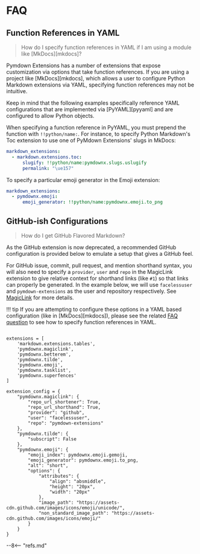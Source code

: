 # FAQ

## Function References in YAML

> How do I specify function references in YAML if I am using a module like [MkDocs][mkdocs]?

Pymdown Extensions has a number of extensions that expose customization via options that take function references. If you are using a project like [MkDocs][mkdocs], which allows a user to configure Python Markdown extensions via YAML, specifying function references may not be intuitive.

Keep in mind that the following examples specifically reference YAML configurations that are implemented via [PyYAML][pyyaml] and are configured to allow Python objects.

When specifying a function reference in PyYAML, you must prepend the function with `!!python/name:`. For instance, to specify Python Markdown's Toc extension to use one of PyMdown Extensions' slugs in MkDocs:

```yaml
markdown_extensions:
  - markdown.extensions.toc:
      slugify: !!python/name:pymdownx.slugs.uslugify
      permalink: "\ue157"
```

To specify a particular emoji generator in the Emoji extension:

```yaml
markdown_extensions:
  - pymdownx.emoji:
      emoji_generator: !!python/name:pymdownx.emoji.to_png
```

## GitHub-ish Configurations

> How do I get GitHub Flavored Markdown?

As the GitHub extension is now deprecated, a recommended GitHub configuration is provided below to emulate a setup that gives a GitHub feel.

For GitHub issue, commit, pull request, and mention shorthand syntax, you will also need to specify a `provider`, `user` and `repo` in the MagicLink extension to give relative context for shorthand links (like `#1`) so that links can properly be generated.  In the example below, we will use `facelessuser` and `pymdown-extensions` as the user and repository respectively. See [MagicLink](./extensions/magiclink.md) for more details.

!!! tip
    If you are attempting to configure these options in a YAML based configuration (like in [MkDocs][mkdocs]), please see the related [FAQ question](#function-references-in-yaml) to see how to specify function references in YAML.

```py3

extensions = [
    'markdown.extensions.tables',
    'pymdownx.magiclink',
    'pymdownx.betterem',
    'pymdownx.tilde',
    'pymdownx.emoji',
    'pymdownx.tasklist',
    'pymdownx.superfences'
]

extension_config = {
    "pymdownx.magiclink": {
        "repo_url_shortener": True,
        "repo_url_shorthand": True,
        "provider": "github",
        "user": "facelessuser",
        "repo": "pymdown-extensions"
    },
    "pymdownx.tilde": {
        "subscript": False
    },
    "pymdownx.emoji": {
        "emoji_index": pymdownx.emoji.gemoji,
        "emoji_generator": pymdownx.emoji.to_png,
        "alt": "short",
        "options": {
            "attributes": {
                "align": "absmiddle",
                "height": "20px",
                "width": "20px"
            },
            "image_path": "https://assets-cdn.github.com/images/icons/emoji/unicode/",
            "non_standard_image_path": "https://assets-cdn.github.com/images/icons/emoji/"
        }
    }
}
```

--8<-- "refs.md"
